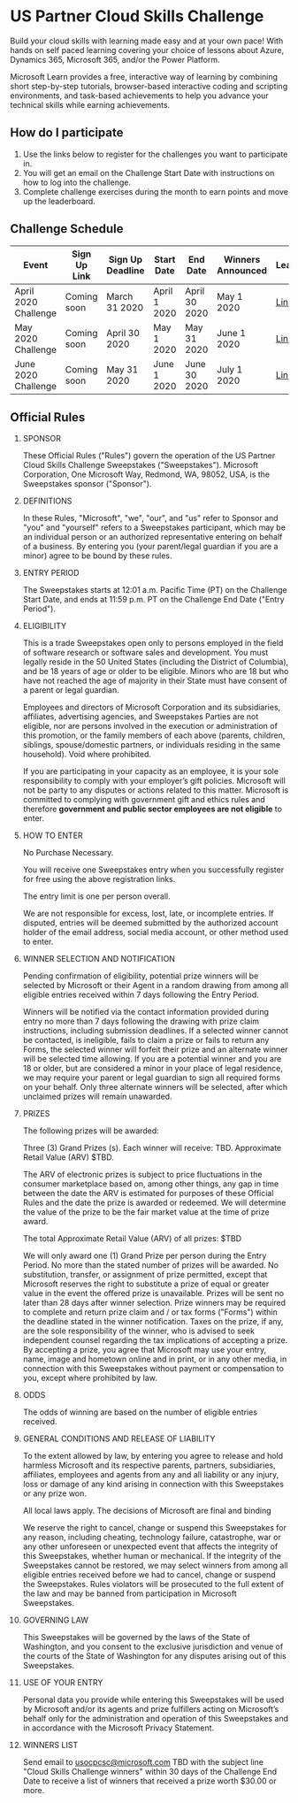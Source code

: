 # US Partner Cloud Skills Challenge

Build your cloud skills with learning made easy and at your own pace! With hands on self paced learning covering your choice of lessons about Azure, Dynamics 365, Microsoft 365, and/or the Power Platform.

Microsoft Learn provides a free, interactive way of learning by combining short step-by-step tutorials, browser-based interactive coding and scripting environments, and task-based achievements to help you advance your technical skills while earning achievements.

## How do I participate

1. Use the links below to register for the challenges you want to participate in. 
2. You will get an email on the Challenge Start Date with instructions on how to log into the challenge. 
3. Complete challenge exercises during the month to earn points and move up the leaderboard. 

## Challenge Schedule

| Event | Sign Up Link | Sign Up Deadline | Start Date | End Date | Winners Announced | Leaderboard |
| --- | --- | --- | --- | --- | --- | --- | 
| April 2020 Challenge | Coming soon | March 31 2020 | April 1 2020 | April 30 2020 | May 1 2020 | [Link](https://www.microsoft.com/en-us/cloudskillschallenge/Public/Contests/5f5faeea-c85a-4d6b-b35a-caaef84752e7) |
| May 2020 Challenge | Coming soon | April 30 2020 | May 1 2020 | May 31 2020 | June 1 2020 | [Link](https://www.microsoft.com/en-us/cloudskillschallenge/Public/Contests/d114aff0-4db6-46b4-b8ee-ae965b35bf9f) |
| June 2020 Challenge | Coming soon | May 31 2020 | June 1 2020 | June 30 2020 | July 1 2020 | [Link](https://www.microsoft.com/en-us/cloudskillschallenge/Public/Contests/8efad682-c87e-412d-9ff0-f5770241f282) |

## Official Rules

1. SPONSOR

   These Official Rules ("Rules") govern the operation of the US Partner Cloud Skills Challenge Sweepstakes ("Sweepstakes"). Microsoft Corporation, One Microsoft Way, Redmond, WA, 98052, USA, is the Sweepstakes sponsor ("Sponsor").

1. DEFINITIONS

   In these Rules, "Microsoft", "we", "our", and "us" refer to Sponsor and "you" and "yourself" refers to a Sweepstakes participant, which may be an individual person or an authorized representative entering on behalf of a business. By entering you (your parent/legal guardian if you are a minor) agree to be bound by these rules.

1. ENTRY PERIOD

   The Sweepstakes starts at 12:01 a.m. Pacific Time (PT) on the Challenge Start Date, and ends at 11:59 p.m. PT on the Challenge End Date ("Entry Period").

1. ELIGIBILITY

   This is a trade Sweepstakes open only to persons employed in the field of software research or software sales and development. You must legally reside in the 50 United States (including the District of Columbia), and be 18 years of age or older to be eligible. Minors who are 18 but who have not reached the age of majority in their State must have consent of a parent or legal guardian.

   Employees and directors of Microsoft Corporation and its subsidiaries, affiliates, advertising agencies, and Sweepstakes Parties are not eligible, nor are persons involved in the execution or administration of this promotion, or the family members of each above (parents, children, siblings, spouse/domestic partners, or individuals residing in the same household). Void where prohibited.

   If you are participating in your capacity as an employee, it is your sole responsibility to comply with your employer’s gift policies. Microsoft will not be party to any disputes or actions related to this matter. Microsoft is committed to complying with government gift and ethics rules and therefore **government and public sector employees are not eligible** to enter.

1. HOW TO ENTER

   No Purchase Necessary.

   You will receive one Sweepstakes entry when you successfully register for free using the above registration links.

   The entry limit is one per person overall.

   We are not responsible for excess, lost, late, or incomplete entries. If disputed, entries will be deemed submitted by the authorized account holder of the email address, social media account, or other method used to enter.

1. WINNER SELECTION AND NOTIFICATION

   Pending confirmation of eligibility, potential prize winners will be selected by Microsoft or their Agent in a random drawing from among all eligible entries received within 7 days following the Entry Period.

   Winners will be notified via the contact information provided during entry no more than 7 days following the drawing with prize claim instructions, including submission deadlines. If a selected winner cannot be contacted, is ineligible, fails to claim a prize or fails to return any Forms, the selected winner will forfeit their prize and an alternate winner will be selected time allowing. If you are a potential winner and you are 18 or older, but are considered a minor in your place of legal residence, we may require your parent or legal guardian to sign all required forms on your behalf. Only three alternate winners will be selected, after which unclaimed prizes will remain unawarded.

1. PRIZES

   The following prizes will be awarded:

   Three (3) Grand Prizes (s). Each winner will receive: TBD. Approximate Retail Value (ARV) $TBD.

   The ARV of electronic prizes is subject to price fluctuations in the consumer marketplace based on, among other things, any gap in time between the date the ARV is estimated for purposes of these Official Rules and the date the prize is awarded or redeemed. We will determine the value of the prize to be the fair market value at the time of prize award.

   The total Approximate Retail Value (ARV) of all prizes: $TBD

   We will only award one (1) Grand Prize per person during the Entry Period. No more than the stated number of prizes will be awarded. No substitution, transfer, or assignment of prize permitted, except that Microsoft reserves the right to substitute a prize of equal or greater value in the event the offered prize is unavailable. Prizes will be sent no later than 28 days after winner selection. Prize winners may be required to complete and return prize claim and / or tax forms ("Forms") within the deadline stated in the winner notification. Taxes on the prize, if any, are the sole responsibility of the winner, who is advised to seek independent counsel regarding the tax implications of accepting a prize. By accepting a prize, you agree that Microsoft may use your entry, name, image and hometown online and in print, or in any other media, in connection with this Sweepstakes without payment or compensation to you, except where prohibited by law.

1. ODDS

   The odds of winning are based on the number of eligible entries received.

1. GENERAL CONDITIONS AND RELEASE OF LIABILITY

   To the extent allowed by law, by entering you agree to release and hold harmless Microsoft and its respective parents, partners, subsidiaries, affiliates, employees and agents from any and all liability or any injury, loss or damage of any kind arising in connection with this Sweepstakes or any prize won.

   All local laws apply. The decisions of Microsoft are final and binding

   We reserve the right to cancel, change or suspend this Sweepstakes for any reason, including cheating, technology failure, catastrophe, war or any other unforeseen or unexpected event that affects the integrity of this Sweepstakes, whether human or mechanical. If the integrity of the Sweepstakes cannot be restored, we may select winners from among all eligible entries received before we had to cancel, change or suspend the Sweepstakes. Rules violators will be prosecuted to the full extent of the law and may be banned from participation in Microsoft Sweepstakes.

1. GOVERNING LAW

   This Sweepstakes will be governed by the laws of the State of Washington, and you consent to the exclusive jurisdiction and venue of the courts of the State of Washington for any disputes arising out of this Sweepstakes.

1. USE OF YOUR ENTRY

   Personal data you provide while entering this Sweepstakes will be used by Microsoft and/or its agents and prize fulfillers acting on Microsoft’s behalf only for the administration and operation of this Sweepstakes and in accordance with the Microsoft Privacy Statement.

1. WINNERS LIST

   Send email to usocpcsc@microsoft.com TBD with the subject line "Cloud Skills Challenge winners" within 30 days of the Challenge End Date to receive a list of winners that received a prize worth $30.00 or more.